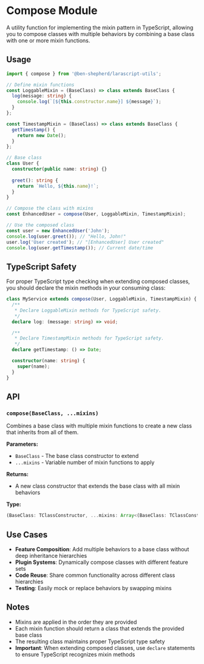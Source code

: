 # Compose Module

A utility function for implementing the mixin pattern in TypeScript, allowing you to compose classes with multiple behaviors by combining a base class with one or more mixin functions.

## Usage

```typescript
import { compose } from '@ben-shepherd/larascript-utils';

// Define mixin functions
const LoggableMixin = (BaseClass) => class extends BaseClass {
  log(message: string) {
    console.log(`[${this.constructor.name}] ${message}`);
  }
};

const TimestampMixin = (BaseClass) => class extends BaseClass {
  getTimestamp() {
    return new Date();
  }
};

// Base class
class User {
  constructor(public name: string) {}
  
  greet(): string {
    return `Hello, ${this.name}!`;
  }
}

// Compose the class with mixins
const EnhancedUser = compose(User, LoggableMixin, TimestampMixin);

// Use the composed class
const user = new EnhancedUser('John');
console.log(user.greet()); // "Hello, John!"
user.log('User created'); // "[EnhancedUser] User created"
console.log(user.getTimestamp()); // Current date/time
```

## TypeScript Safety

For proper TypeScript type checking when extending composed classes, you should declare the mixin methods in your consuming class:

```typescript
class MyService extends compose(User, LoggableMixin, TimestampMixin) {
  /**
   * Declare LoggableMixin methods for TypeScript safety.
   */
  declare log: (message: string) => void;

  /**
   * Declare TimestampMixin methods for TypeScript safety.
   */
  declare getTimestamp: () => Date;

  constructor(name: string) {
    super(name);
  }
}
```

## API

### `compose(BaseClass, ...mixins)`

Combines a base class with multiple mixin functions to create a new class that inherits from all of them.

**Parameters:**
- `BaseClass` - The base class constructor to extend
- `...mixins` - Variable number of mixin functions to apply

**Returns:**
- A new class constructor that extends the base class with all mixin behaviors

**Type:**
```typescript
(BaseClass: TClassConstructor, ...mixins: Array<(BaseClass: TClassConstructor) => TClassConstructor>) => TClassConstructor
```

## Use Cases

- **Feature Composition**: Add multiple behaviors to a base class without deep inheritance hierarchies
- **Plugin Systems**: Dynamically compose classes with different feature sets
- **Code Reuse**: Share common functionality across different class hierarchies
- **Testing**: Easily mock or replace behaviors by swapping mixins

## Notes

- Mixins are applied in the order they are provided
- Each mixin function should return a class that extends the provided base class
- The resulting class maintains proper TypeScript type safety
- **Important**: When extending composed classes, use `declare` statements to ensure TypeScript recognizes mixin methods
